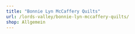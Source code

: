 ```yaml
---
title: "Bonnie Lyn McCaffery Quilts"
url: /lords-valley/bonnie-lyn-mccaffery-quilts/
shop: Allgemein
---
```

